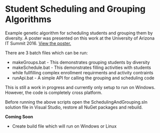 # Student Scheduling and Grouping Algorithms
Example genetic algorithm for scheduling students and grouping them by diversity.  A poster was presented on this work at the University of Arizona IT Summit 2016.  [View the poster.](https://github.com/kiwicayne/student-scheduling/blob/master/Group%20Diversity%20and%20Scheduling%20with%20Genetic%20Algorithms.pdf)

There are 3 batch files which can be run:
* makeGroups.bat - This demonstrates grouping students by diversity
* makeSchedule.bat - This demonstrates filling activities with students while fullfilling complex enrollment requirments and activity contraints
* runApi.bat - A simple API for calling the grouping and scheduling code

This is still a work in progress and currently only setup to run on Windows.  However, the code is completely cross platform.  

Before running the above scripts open the SchedulingAndGrouping.sln solution file in Visual Studio, restore all NuGet packages and rebuild.  

**Coming Soon**
* Create build file which will run on Windows or Linux

